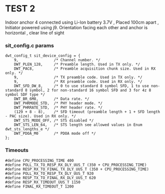 # TEST 2
Indoor anchor 4 connected using Li-Ion battery 3.7V , Placed 100cm apart , Initiator powered using j9.
Orientation facing each other and anchor is horizontal , clear line of sight

### sit_config.c params
```
dwt_config_t sit_device_config = {
    9,                /* Channel number. */
    DWT_PLEN_128,     /* Preamble length. Used in TX only. */
    DWT_PAC8,         /* Preamble acquisition chunk size. Used in RX only. */
    9,                /* TX preamble code. Used in TX only. */
    9,                /* RX preamble code. Used in RX only. */
    DWT_SFD_DW_8,     /* 0 to use standard 8 symbol SFD, 1 to use non-standard 8 symbol, 2 for non-standard 16 symbol SFD and 3 for 4z 8 symbol SDF type */
    DWT_BR_6M8,       /* Data rate. */
    DWT_PHRMODE_STD,  /* PHY header mode. */
    DWT_PHRRATE_STD,  /* PHY header rate. */
    (129 + 8 - 8),    /* SFD timeout (preamble length + 1 + SFD length - PAC size). Used in RX only. */
    DWT_STS_MODE_OFF, /* STS disabled */
    DWT_STS_LEN_64,   /* STS length see allowed values in Enum dwt_sts_lengths_e */
    DWT_PDOA_M0       /* PDOA mode off */
};
```

### Timeouts
```
#define CPU_PROCESSING_TIME 400
#define POLL_TX_TO_RESP_RX_DLY_UUS_T (350 + CPU_PROCESSING_TIME)
#define RESP_RX_TO_FINAL_TX_DLY_UUS_T (350 + CPU_PROCESSING_TIME)
#define POLL_RX_TO_RESP_TX_DLY_UUS_T 920
#define RESP_TX_TO_FINAL_RX_DLY_UUS_T 620
#define RESP_RX_TIMEOUT_UUS_T 1150
#define FINAL_RX_TIMEOUT_T 1200

```
